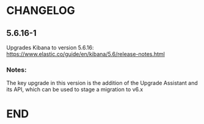 # CHANGELOG

## 5.6.16-1

Upgrades Kibana to version 5.6.16: https://www.elastic.co/guide/en/kibana/5.6/release-notes.html

### Notes:

The key upgrade in this version is the addition of the Upgrade Assistant and its API, which can be used to stage a migration to v6.x

# END
